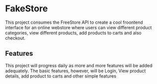 # FakeStore
This project consumes the FreeStore API to create a cool froontend interface for an online webstore where users can view different product categories, view different products, add products to carts and also checkout.

## Features
This project will progress daily as more and more features will be added adequately. The basic features, however, will be Login, View product details, add product to carts and other simple features

